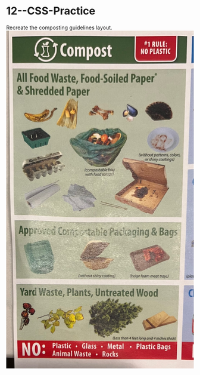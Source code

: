 # 12--CSS-Practice
Recreate the composting guidelines layout. 
![CompostingGuide](./CompostGuide.jpg)